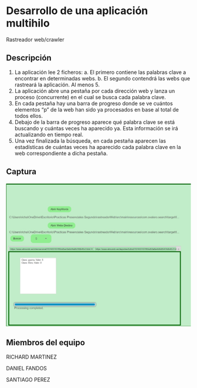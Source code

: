 # Desarrollo de una aplicación multihilo

Rastreador web/crawler

## Descripción

1. La aplicación lee 2 ficheros:
a. El primero contiene las palabras clave a encontrar en determinadas webs.
b. El segundo contendrá las webs que rastreará la aplicación. Al menos 5.
2. La aplicación abre una pestaña por cada dirección web y lanza un proceso
(concurrente) en el cual se busca cada palabra clave.
3. En cada pestaña hay una barra de progreso donde se ve cuántos elementos “p” de
la web han sido ya procesados en base al total de todos ellos.
4. Debajo de la barra de progreso aparece qué palabra clave se está buscando y cuántas
veces ha aparecido ya. Esta información se irá actualizando en tiempo real.
5. Una vez finalizada la búsqueda, en cada pestaña aparecen las estadísticas de cuántas
veces ha aparecido cada palabra clave en la web correspondiente a dicha pestaña.

## Captura

![Captura de Pantalla](https://github.com/RichardMartAgu/rastreadorWeb/blob/master/screnshot.jpg)


## Miembros del equipo

RICHARD MARTINEZ

DANIEL FANDOS

SANTIAGO PEREZ
